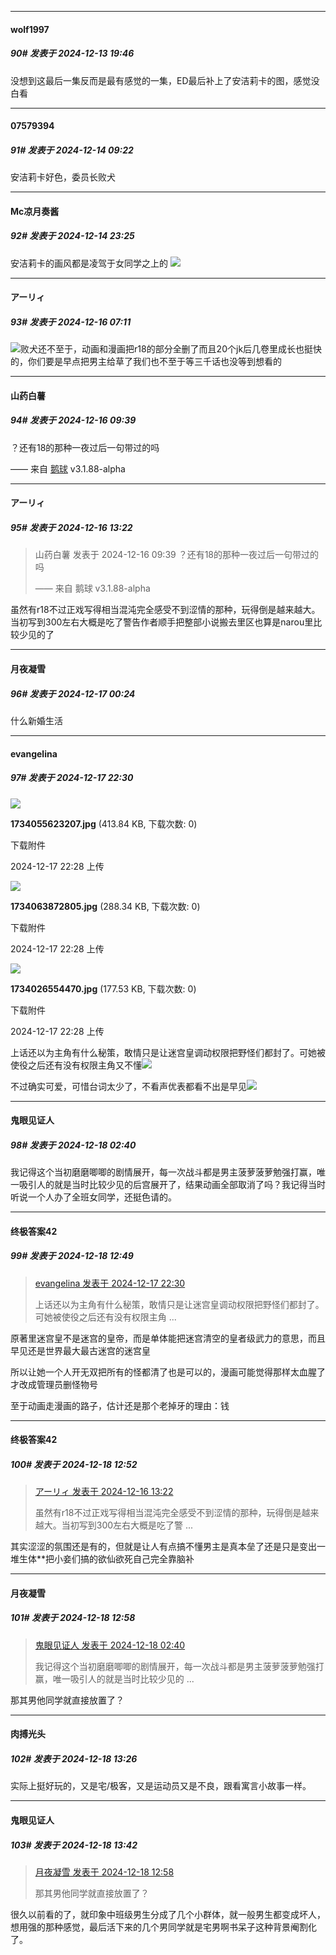 ﻿
*****

####  wolf1997  
##### 90#       发表于 2024-12-13 19:46

没想到这最后一集反而是最有感觉的一集，ED最后补上了安洁莉卡的图，感觉没白看


*****

####  07579394  
##### 91#       发表于 2024-12-14 09:22

安洁莉卡好色，委员长败犬


*****

####  Mc凉月奏酱  
##### 92#       发表于 2024-12-14 23:25

安洁莉卡的画风都是凌驾于女同学之上的 <img src="https://static.saraba1st.com/image/smiley/face2017/067.png" referrerpolicy="no-referrer">


*****

####  アーリィ  
##### 93#       发表于 2024-12-16 07:11

<img src="https://static.saraba1st.com/image/smiley/face2017/004.gif" referrerpolicy="no-referrer">败犬还不至于，动画和漫画把r18的部分全删了而且20个jk后几卷里成长也挺快的，你们要是早点把男主给草了我们也不至于等三千话也没等到想看的


*****

####  山药白薯  
##### 94#       发表于 2024-12-16 09:39

？还有18的那种一夜过后一句带过的吗

—— 来自 [鹅球](https://www.pgyer.com/xfPejhuq) v3.1.88-alpha


*****

####  アーリィ  
##### 95#       发表于 2024-12-16 13:22

<blockquote>山药白薯 发表于 2024-12-16 09:39
？还有18的那种一夜过后一句带过的吗

—— 来自 鹅球 v3.1.88-alpha</blockquote>
虽然有r18不过正戏写得相当混沌完全感受不到涩情的那种，玩得倒是越来越大。当初写到300左右大概是吃了警告作者顺手把整部小说搬去里区也算是narou里比较少见的了


*****

####  月夜凝雪  
##### 96#       发表于 2024-12-17 00:24

什么新婚生活


*****

####  evangelina  
##### 97#       发表于 2024-12-17 22:30

<img src="https://img.saraba1st.com/forum/202412/17/222826thnqlhhq5nz56unj.jpg" referrerpolicy="no-referrer">

<strong>1734055623207.jpg</strong> (413.84 KB, 下载次数: 0)

下载附件

2024-12-17 22:28 上传

<img src="https://img.saraba1st.com/forum/202412/17/222829jzhf33iximhll8hh.jpg" referrerpolicy="no-referrer">

<strong>1734063872805.jpg</strong> (288.34 KB, 下载次数: 0)

下载附件

2024-12-17 22:28 上传

<img src="https://img.saraba1st.com/forum/202412/17/222817vahf0b1kkz55n5za.jpg" referrerpolicy="no-referrer">

<strong>1734026554470.jpg</strong> (177.53 KB, 下载次数: 0)

下载附件

2024-12-17 22:28 上传

上话还以为主角有什么秘策，敢情只是让迷宫皇调动权限把野怪们都封了。可她被使役之后还有没有权限主角又不懂<img src="https://static.saraba1st.com/image/smiley/face2017/001.png" referrerpolicy="no-referrer">

不过确实可爱，可惜台词太少了，不看声优表都看不出是早见<img src="https://static.saraba1st.com/image/smiley/face2017/037.png" referrerpolicy="no-referrer">


*****

####  鬼眼见证人  
##### 98#       发表于 2024-12-18 02:40

我记得这个当初磨磨唧唧的剧情展开，每一次战斗都是男主菠萝菠萝勉强打赢，唯一吸引人的就是当时比较少见的后宫展开了，结果动画全部取消了吗？我记得当时听说一个人办了全班女同学，还挺色请的。


*****

####  终极答案42  
##### 99#       发表于 2024-12-18 12:49

<blockquote><a href="httphttps://bbs.saraba1st.com/2b/forum.php?mod=redirect&amp;goto=findpost&amp;pid=66949985&amp;ptid=2166693" target="_blank">evangelina 发表于 2024-12-17 22:30</a>

上话还以为主角有什么秘策，敢情只是让迷宫皇调动权限把野怪们都封了。可她被使役之后还有没有权限主角 ...</blockquote>
原著里迷宫皇不是迷宫的皇帝，而是单体能把迷宫清空的皇者级武力的意思，而且早见还是世界最大最古迷宫的迷宫皇

所以让她一个人开无双把所有的怪都清了也是可以的，漫画可能觉得那样太血腥了才改成管理员删怪物号

至于动画走漫画的路子，估计还是那个老掉牙的理由：钱


*****

####  终极答案42  
##### 100#       发表于 2024-12-18 12:52

<blockquote><a href="httphttps://bbs.saraba1st.com/2b/forum.php?mod=redirect&amp;goto=findpost&amp;pid=66937650&amp;ptid=2166693" target="_blank">アーリィ 发表于 2024-12-16 13:22</a>

虽然有r18不过正戏写得相当混沌完全感受不到涩情的那种，玩得倒是越来越大。当初写到300左右大概是吃了警 ...</blockquote>
其实涩涩的氛围还是有的，但就是让人有点搞不懂男主是真本垒了还是只是变出一堆生体**把小妾们搞的欲仙欲死自己完全靠脑补


*****

####  月夜凝雪  
##### 101#       发表于 2024-12-18 12:58

<blockquote><a href="httphttps://bbs.saraba1st.com/2b/forum.php?mod=redirect&amp;goto=findpost&amp;pid=66950958&amp;ptid=2166693" target="_blank">鬼眼见证人 发表于 2024-12-18 02:40</a>

我记得这个当初磨磨唧唧的剧情展开，每一次战斗都是男主菠萝菠萝勉强打赢，唯一吸引人的就是当时比较少见的 ...</blockquote>
那其男他同学就直接放置了？


*****

####  肉搏光头  
##### 102#       发表于 2024-12-18 13:26

实际上挺好玩的，又是宅/极客，又是运动员又是不良，跟看寓言小故事一样。


*****

####  鬼眼见证人  
##### 103#       发表于 2024-12-18 13:42

<blockquote><a href="httphttps://bbs.saraba1st.com/2b/forum.php?mod=redirect&amp;goto=findpost&amp;pid=66955059&amp;ptid=2166693" target="_blank">月夜凝雪 发表于 2024-12-18 12:58</a>

那其男他同学就直接放置了？</blockquote>
很久以前看的了，就印象中班级男生分成了几个小群体，就一般男生都变成坏人，想用强的那种感觉，最后活下来的几个男同学就是宅男啊书呆子这种背景阉割化了。

